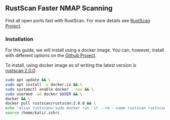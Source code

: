 ## RustScan Faster NMAP Scanning

Find all open ports fast with RustScan.
For more details see [RustScan Project](https://github.com/RustScan/RustScan).

### Installation
For this guide, we will install using a docker image. You can, however, install with different options on the [Github Project](https://github.com/RustScan/RustScan).

To install, using docker image as of writing the latest version is  [rustscan:2.0.0](https://hub.docker.com/r/rustscan/rustscan).


```sh
sudo apt update && \
sudo apt install -y docker.io && \
sudo systemctl enable docker --now && \
sudo usermod -aG docker $USER && \
docker && \
docker pull rustscan/rustscan:2.0.0 && \
echo "alias rustscan='sudo docker run -it --rm --name rustscan rustscan:2.0.0'" >> /home/kali/.zshrc && \
source /home/kali/.zshrc
```